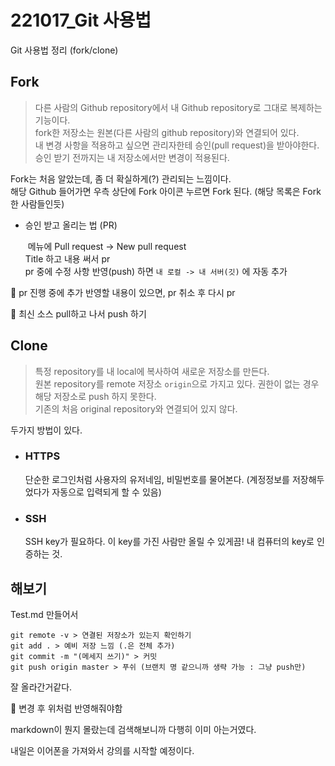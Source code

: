 # 221017_Git 사용법

Git 사용법 정리 (fork/clone)

## Fork 

> 다른 사람의 Github repository에서 내 Github repository로 그대로 복제하는 기능이다.  
> fork한 저장소는 원본(다른 사람의 github repository)와 연결되어 있다.  
> 내 변경 사항을 적용하고 싶으면 관리자한테 승인(pull request)을 받아야한다.  
> 승인 받기 전까지는 내 저장소에서만 변경이 적용된다.  

Fork는 처음 알았는데, 좀 더 확실하게(?) 관리되는 느낌이다.  
해당 Github 들어가면 우측 상단에 Fork 아이콘 누르면 Fork 된다. (해당 목록은 Fork한 사람들인듯)

- 승인 받고 올리는 법 (PR)

  ​	메뉴에 Pull request -> New pull request  
  ​	Title 하고 내용 써서 pr  
  ​	pr 중에 수정 사항 반영(push) 하면 `내 로컬 -> 내 서버(깃)` 에 자동 추가  

📌 pr 진행 중에 추가 반영할 내용이 있으면, pr 취소 후 다시 pr  

📌 최신 소스 pull하고 나서 push 하기

## Clone

> 특정 repository를 내 local에 복사하여 새로운 저장소를 만든다.  
> 원본 repository를 remote 저장소 `origin`으로 가지고 있다. 권한이 없는 경우 해당 저장소로 push 하지 못한다.  
> 기존의 처음 original repository와 연결되어 있지 않다.  

두가지 방법이 있다.

- ### HTTPS

  단순한 로그인처럼 사용자의 유저네임, 비밀번호를 물어본다. (계정정보를 저장해두었다가 자동으로 입력되게 할 수 있음)

- ### SSH

  SSH key가 필요하다. 이 key를 가진 사람만 올릴 수 있게끔! 내 컴퓨터의 key로 인증하는 것.



## 해보기

Test.md 만들어서

```
git remote -v > 연결된 저장소가 있는지 확인하기
git add . > 예비 저장 느낌 (.은 전체 추가) 
git commit -m "(메세지 쓰기)" > 커밋
git push origin master > 푸쉬 (브랜치 명 같으니까 생략 가능 : 그냥 push만)
```

잘 올라간거같다.

📌 변경 후 위처럼 반영해줘야함

markdown이 뭔지 몰랐는데 검색해보니까 다행히 이미 아는거였다.  

내일은 이어폰을 가져와서 강의를 시작할 예정이다.
